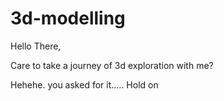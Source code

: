 # 3d-modelling

Hello There, 

Care to take a journey of 3d exploration with me? 

Hehehe. you asked for it..... Hold on
